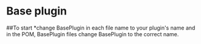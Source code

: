 Base plugin
===========
##To start
*change BasePlugin in each file name to your plugin's name and in the POM, BasePlugin files change BasePlugin to the correct name.
